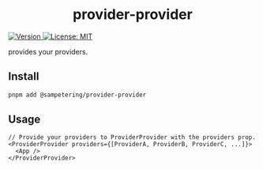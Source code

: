 <h1 align="center">provider-provider</h1>
<p>
  <a href="https://www.npmjs.com/package/@sampetering/provider-provider" target="_blank">
    <img alt="Version" src="https://img.shields.io/npm/v/@sampetering/provider-provider.svg">
  </a>
  <a href="#" target="_blank">
    <img alt="License: MIT" src="https://img.shields.io/badge/License-MIT-yellow.svg" />
  </a>
</p>

<ProviderProvider /> provides your providers.

## Install

```sh
pnpm add @sampetering/provider-provider
```

## Usage

```
// Provide your providers to ProviderProvider with the providers prop.
<ProviderProvider providers={[ProviderA, ProviderB, ProviderC, ...]}>
  <App />
</ProviderProvider>
```
